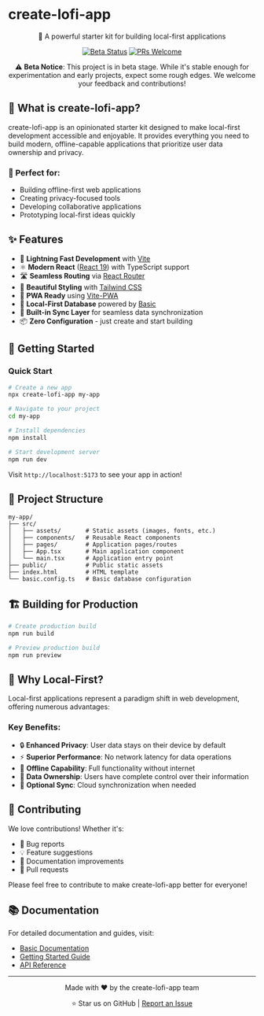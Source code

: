 # create-lofi-app

<div align="center">

🚀 A powerful starter kit for building local-first applications

[![Beta Status](https://img.shields.io/badge/status-beta-yellow.svg)](https://github.com/yourusername/create-lofi-app)
[![PRs Welcome](https://img.shields.io/badge/PRs-welcome-brightgreen.svg)](https://github.com/basicdb/create-lofi-app/pulls)

⚠️ **Beta Notice**: This project is in beta stage. While it's stable enough for experimentation and early projects, expect some rough edges. We welcome your feedback and contributions!

</div>

## 🌟 What is create-lofi-app?

create-lofi-app is an opinionated starter kit designed to make local-first development accessible and enjoyable. It provides everything you need to build modern, offline-capable applications that prioritize user data ownership and privacy.

### 🎯 Perfect for:
- Building offline-first web applications
- Creating privacy-focused tools
- Developing collaborative applications
- Prototyping local-first ideas quickly

## ✨ Features

- 🚀 **Lightning Fast Development** with [Vite](https://vitejs.dev/)
- ⚛️ **Modern React** ([React 19](https://react.dev/)) with TypeScript support
- 🛣️ **Seamless Routing** via [React Router](https://reactrouter.com/)
- 💅 **Beautiful Styling** with [Tailwind CSS](https://tailwindcss.com/)
- 📱 **PWA Ready** using [Vite-PWA](https://vite-pwa-org.netlify.app/guide/)
- 💾 **Local-First Database** powered by [Basic](https://docs.basic.tech)
- 🔄 **Built-in Sync Layer** for seamless data synchronization
- 📦 **Zero Configuration** - just create and start building

## 🚀 Getting Started

### Quick Start

```bash
# Create a new app
npx create-lofi-app my-app

# Navigate to your project
cd my-app

# Install dependencies
npm install

# Start development server
npm run dev
```

Visit `http://localhost:5173` to see your app in action!

## 📁 Project Structure

```
my-app/
├── src/
│   ├── assets/       # Static assets (images, fonts, etc.)
│   ├── components/   # Reusable React components
│   ├── pages/        # Application pages/routes
│   ├── App.tsx       # Main application component
│   └── main.tsx      # Application entry point
├── public/           # Public static assets
├── index.html        # HTML template
└── basic.config.ts   # Basic database configuration
```

## 🏗️ Building for Production

```bash
# Create production build
npm run build

# Preview production build
npm run preview
```

## 🤔 Why Local-First?

Local-first applications represent a paradigm shift in web development, offering numerous advantages:

### Key Benefits:
- 🔒 **Enhanced Privacy**: User data stays on their device by default
- ⚡ **Superior Performance**: No network latency for data operations
- 📴 **Offline Capability**: Full functionality without internet
- 🤝 **Data Ownership**: Users have complete control over their information
- 🔄 **Optional Sync**: Cloud synchronization when needed

## 🤝 Contributing

We love contributions! Whether it's:
- 🐛 Bug reports
- 💡 Feature suggestions
- 📝 Documentation improvements
- 🔧 Pull requests

Please feel free to contribute to make create-lofi-app better for everyone!

## 📚 Documentation

For detailed documentation and guides, visit:
- [Basic Documentation](https://docs.basic.tech)
- [Getting Started Guide](https://docs.basic.tech/get-started/implement-basic/create-lofi-app)
- [API Reference](https://docs.basic.tech/api-reference/auth/authorize)

---

<div align="center">

Made with ❤️ by the create-lofi-app team

⭐ Star us on GitHub | [Report an Issue](https://github.com/basicdb/create-lofi-app/issues)

</div>



